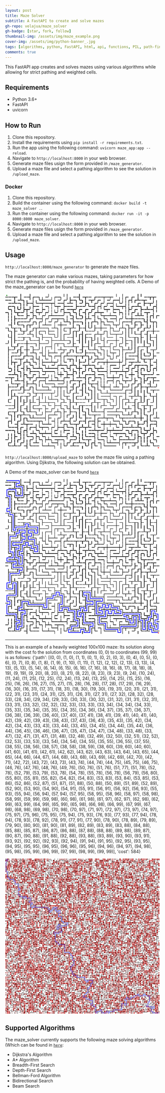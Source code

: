 ```yaml
---
layout: post
title: Maze Solver
subtitle: A FastAPI to create and solve mazes
gh-repo: velajua/maze_solver
gh-badge: [star, fork, follow]
thumbnail-img: /assets/img/maze_example.png
cover-img: /assets/img/python-banner_.jpg
tags: [algorithms, python, FastAPI, html, api, functions, PIL, path-finding]
comments: true
---
```


This FastAPI app creates and solves mazes using various algorithms while allowing for strict pathing and weighted cells.

## Requirements

* Python 3.6+
* FastAPI
* uvicorn

## How to Run

1. Clone this repository.
2. Install the requirements using `pip install -r requirements.txt`.
3. Run the app using the following command: `uvicorn maze_app:app --reload`.
4. Navigate to `http://localhost:8000` in your web browser.
5. Generate maze files usign the form provided in `/maze_generator`.
6. Upload a maze file and select a pathing algorithm to see the solution in `/upload_maze`.

### Docker

1. Clone this repository.
2. Build the container using the following command: `docker build -t maze_solver .`.
3. Run the container using the following command: `docker run -it -p 8000:8000 maze_solver`.
4. Navigate to `http://localhost:8000` in your web browser.
5. Generate maze files usign the form provided in `/maze_generator`.
6. Upload a maze file and select a pathing algorithm to see the solution in `/upload_maze`.

## Usage

`http://localhost:8000/maze_generator` to generate the maze files.

The maze generator can make various mazes, taking parameters for how strict the pathing is, and the probability of having weighted cells.
A Demo of the maze_generator can be found [`here`](https://maze-solver-4r64swfrtq-uc.a.run.app/maze_generator)

![50x50 Weightless Maze](https://github.com/velajua/maze_solver/blob/main/example/0796e10d-f39e-47b7-9a5e-691593417269.png "50x50 Weightless Maze")

`http://localhost:8000/upload_maze` to solve the maze file using a pathing algorithm.
Using Djikstra, the following solution can be obtained.

A Demo of the maze_solver can be found [`here`](https://maze-solver-4r64swfrtq-uc.a.run.app/upload_maze)

![50x50 Weightless Maze Solution](https://github.com/velajua/maze_solver/blob/main/example/f9774cde-b79e-489c-a1b5-4c427c35cc65_maze_0_solution.png "50x50 Weightless Maze Solution")

-------------------------------------------------------------------------------------------

This is an example of a heavily weighted 100x100 maze:
Its solution along with the cost fo the solution from coordinates (0, 0) to coordinates (99, 99) is as follows:
{'path': [(0, 0), (1, 0), (1, 1), (0, 1), (0, 2), (0, 3), (0, 4), (0, 5), (0, 6), (0, 7), (0, 8), (1, 8), (1, 9), (1, 10), (1, 11), (1, 12), (2, 12), (2, 13), (3, 13), (4, 13), (5, 13), (5, 14), (6, 14), (6, 15), (6, 16), (7, 16), (8, 16), (8, 17), (8, 18), (8, 19), (9, 19), (9, 20), (8, 20), (8, 21), (8, 22), (8, 23), (9, 23), (9, 24), (10, 24), (11, 24), (11, 25), (12, 25), (12, 24), (13, 24), (13, 25), (14, 25), (15, 25), (16, 25), (16, 26), (16, 27), (15, 27), (15, 28), (16, 28), (17, 28), (17, 29), (16, 29), (16, 30), (16, 31), (17, 31), (18, 31), (18, 30), (19, 30), (19, 31), (20, 31), (21, 31), (22, 31), (23, 31), (24, 31), (25, 31), (26, 31), (27, 31), (27, 32), (28, 32), (28, 33), (28, 34), (29, 34), (29, 33), (30, 33), (30, 32), (31, 32), (31, 31), (32, 31), (33, 31), (33, 32), (32, 32), (32, 33), (33, 33), (33, 34), (34, 34), (34, 33), (35, 33), (35, 34), (35, 35), (34, 35), (34, 36), (34, 37), (35, 37), (36, 37), (36, 38), (36, 39), (36, 40), (37, 40), (37, 41), (38, 41), (39, 41), (40, 41), (40, 42), (39, 42), (39, 43), (38, 43), (37, 43), (36, 43), (35, 43), (35, 42), (34, 42), (34, 43), (33, 43), (33, 44), (33, 45), (34, 45), (34, 44), (35, 44), (36, 44), (36, 45), (36, 46), (36, 47), (35, 47), (34, 47), (34, 48), (33, 48), (33, 47), (32, 47), (31, 47), (31, 48), (32, 48), (32, 49), (32, 50), (32, 51), (32, 52), (32, 53), (33, 53), (33, 54), (34, 54), (34, 55), (35, 55), (36, 55), (37, 55), (38, 55), (38, 56), (38, 57), (38, 58), (38, 59), (38, 60), (39, 60), (40, 60), (41, 60), (41, 61), (42, 61), (42, 62), (43, 62), (43, 63), (43, 64), (43, 65), (44, 65), (44, 66), (44, 67), (44, 68), (43, 68), (43, 69), (42, 69), (42, 70), (42, 71), (42, 72), (43, 72), (43, 73), (43, 74), (44, 74), (44, 75), (45, 75), (46, 75), (46, 76), (47, 76), (48, 76), (49, 76), (50, 76), (51, 76), (51, 77), (51, 78), (52, 78), (52, 79), (53, 79), (53, 78), (54, 78), (55, 78), (56, 78), (56, 79), (56, 80), (55, 80), (55, 81), (55, 82), (54, 82), (54, 83), (53, 83), (53, 84), (53, 85), (53, 86), (52, 86), (52, 87), (51, 87), (51, 88), (50, 88), (50, 89), (51, 89), (52, 89), (52, 90), (53, 90), (54, 90), (54, 91), (55, 91), (56, 91), (56, 92), (56, 93), (55, 93), (55, 94), (56, 94), (57, 94), (57, 95), (58, 95), (58, 96), (58, 97), (58, 98), (58, 99), (59, 99), (59, 98), (60, 98), (61, 98), (61, 97), (62, 97), (62, 98), (62, 99), (63, 99), (64, 99), (65, 99), (65, 98), (66, 98), (66, 99), (67, 99), (67, 98), (68, 98), (69, 98), (70, 98), (70, 97), (71, 97), (72, 97), (73, 97), (74, 97), (75, 97), (75, 96), (75, 95), (75, 94), (75, 93), (76, 93), (77, 93), (77, 94), (78, 94), (78, 93), (78, 92), (78, 91), (77, 91), (77, 90), (78, 90), (78, 89), (79, 89), (79, 90), (80, 90), (81, 90), (81, 89), (82, 89), (83, 89), (83, 88), (84, 88), (85, 88), (85, 87), (86, 87), (86, 88), (87, 88), (88, 88), (89, 88), (89, 87), (90, 87), (90, 88), (91, 88), (92, 88), (93, 88), (93, 89), (93, 90), (93, 91), (93, 92), (92, 92), (92, 93), (92, 94), (91, 94), (91, 95), (92, 95), (93, 95), (94, 95), (95, 95), (96, 95), (96, 96), (95, 96), (94, 96), (94, 97), (94, 98), (95, 98), (95, 99), (96, 99), (97, 99), (98, 99), (99, 99)], 'cost': 584}

![100x100 Heavily Weighted Maze](https://github.com/velajua/maze_solver/blob/main/example/9e733760-75ec-4202-859c-ac0400e44668_maze_584_solution.png "100x100 Heavily Weighted Maze")


## Supported Algorithms

The maze_solver currently supports the following maze solving algorithms (Which can be found in [`here`](https://github.com/velajua/maze_solver/tree/main/path_finding.py):

* Dijkstra's Algorithm
* A* Algorithm
* Breadth-First Search
* Depth-First Search
* Bellman-Ford Algorithm
* Bidirectional Search
* Beam Search
